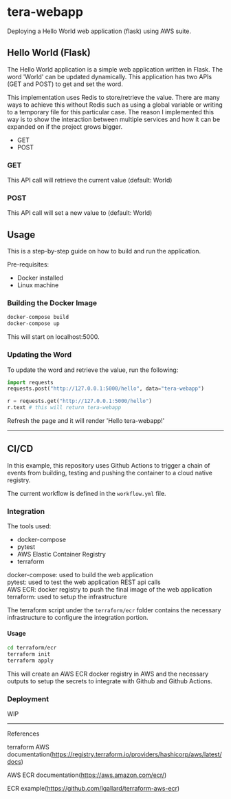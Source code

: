 # tera-webapp

Deploying a Hello World web application (flask) using AWS suite.

## Hello World (Flask)

The Hello World application is a simple web application written in Flask. The word 'World' can be updated dynamically. This application has two APIs (GET and POST) to get and set the word. 

This implementation uses Redis to store/retrieve the value. There are many ways to achieve this without Redis such as using a global variable or writing to a temporary file for this particular case. The reason I implemented this way is to show the interaction between multiple services and how it can be expanded on if the project grows bigger.

- GET
- POST

### GET

This API call will retrieve the current value (default: World)

### POST

This API call will set a new value to (default: World)

## Usage

This is a step-by-step guide on how to build and run the application.

Pre-requisites:

- Docker installed
- Linux machine

### Building the Docker Image

```bash
docker-compose build
docker-compose up
```

This will start on localhost:5000.

### Updating the Word

To update the word and retrieve the value, run the following:

```python
import requests
requests.post("http://127.0.0.1:5000/hello", data="tera-webapp")

r = requests.get("http://127.0.0.1:5000/hello")
r.text # this will return tera-webapp
```

Refresh the page and it will render 'Hello tera-webapp!'

---

## CI/CD

In this example, this repository uses Github Actions to trigger a chain of events from building, testing and pushing the container to a cloud native registry.

The current workflow is defined in the `workflow.yml` file.

### Integration

The tools used:

- docker-compose
- pytest
- AWS Elastic Container Registry
- terraform

docker-compose: used to build the web application\
pytest: used to test the web application REST api calls\
AWS ECR: docker registry to push the final image of the web application\
terraform: used to setup the infrastructure

The terraform script under the `terraform/ecr` folder contains the necessary infrastructure to configure the integration portion. 

#### Usage

```bash
cd terraform/ecr
terraform init
terraform apply
```

This will create an AWS ECR docker registry in AWS and the necessary outputs to setup the secrets to integrate with Github and Github Actions.

### Deployment

WIP

---

References

terraform AWS documentation(https://registry.terraform.io/providers/hashicorp/aws/latest/docs)

AWS ECR documentation(https://aws.amazon.com/ecr/)

ECR example(https://github.com/lgallard/terraform-aws-ecr)
